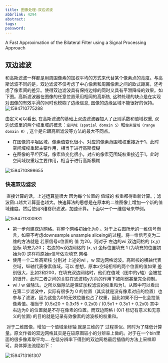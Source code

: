 ```yaml
---
title: 图像处理-双边滤波
abbrlink: 4294
abstract:
tags:
password:
---
```



<!--more-->

A Fast Approximation of the Bilateral Filter using a Signal Processing Approach 

## 双边滤波

​	和高斯滤波一样都是用周围像素的加权平均的方式来代替某个像素点的亮度。与高斯滤波不同的是，双边滤波不仅考虑了中心像素和周围像素之间的欧式距离，还考虑了像素间的差异。使得双边滤波具有保持边缘的同时又具有平滑降噪的效果。如下图。高斯滤波器在图像的任意位置采用相同的高斯核, 这种处理的缺点是在实现对图像的有效平滑的同时也模糊了边缘信息, 图像的边缘区域不能很好的保持。![1594710775288](https://cdn.jsdelivr.net/gh/changruowang/cloudimg/img/20210328205215.png)

由定义可以看出, 在高斯滤波的基础上双边滤波器加入了正则系数和值域权重, 双边滤波里的两个权重域的概念：`空间域（spatial domain S）`和`像素值域（range domain R）`, 这个是它跟高斯滤波等方法的最大不同点。

* 在图像的平坦区域，像素值变化很小，对应的像素范围域权重接近于1，此时空间域权重起主要作用，相当于进行高斯模糊
* 在图像的平坦区域，像素值变化很小，对应的像素范围域权重接近于1，此时空间域权重起主要作用，相当于进行高斯模糊

![1594710898655](https://cdn.jsdelivr.net/gh/changruowang/cloudimg/img/20210328205234.png)

### 快速双边滤波

​	直接计算的话，上述运算量很大 因为每个位置的 值域的 权重都得重新计算。；滤波窗口越大计算量也越大。快速算法的思想是在原本的二维图像上增加一个新的值域维度。然后使用3维卷积滤波，加速计算。下面以一个一维信号来举例。

![1594711300931](https://cdn.jsdelivr.net/gh/changruowang/cloudimg/img/20210328205143.png)

* 第一步创建双边网格。将整个网格初始化为0 。对于上右图所示的一维信号而言，如果不考虑downsample  unsample sliceing的过程。将一维信号变为二维的方法就是 若原信号x位置的 值 为20，则对于 左边的wi 双边网格的 (x,y) 坐标 填充为20； 右边的w双边网格的 (x, y) 坐标位置填充 1 (为填充的位置初始为0)  这样将原始x信号依次填充 网格
* 使用一个二维高斯核 分别对 上述的wi ，w 双边网格滤波。高斯核的横轴代表空域，纵轴代表像素值域。可以 想想，原本x空域相邻的两个位置的值如果 差别很大，比如2和200，在填充双边网格时，他们在值域（图中的y轴）会被拉的很开，此时二者之间的关联在滤波核y方向的作用下被削弱甚至完全抑制。
* wi / w 做除法。之所以做除法是保证加权滤波的权重和为1。从图中可以看出在第二步滤波中，实际有很多为 0 的位置（其实就是没有像素对应的位置）也参与了滤波，因为这些为0的无效位置也占了权重，因此如果不归一化会拉低像素值。相当于 (0.5x20 + 0.3x15 + 0.2x0) / (0.5x1 + 0.3x1 + 0.2x0) 其中右边为0 的位置就是不存在像素的位置。而双边网格 i (0/1 标记有意义和无意义的位置) 的目的就是记录有效像素的滤波核的权重和。

​	对于二维图像，增加一个值域坐标轴 就是三维的了 过程类似。同时为了降低计算量。原文作者的双边网格其实是在较原图较小的分辨率上做的。对于在一个bin里面的很多像素取平均....  在低分辨率下得到的双边网格最后插值的方法上采样即可。具体算法流程如下：

![1594713161307](https://cdn.jsdelivr.net/gh/changruowang/cloudimg/img/20210328205234.png)







